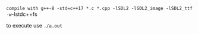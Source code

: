 `compile with g++-8 -std=c++17 *.c *.cpp -lSDL2 -lSDL2_image -lSDL2_ttf -w`-lstdc++fs

to execute use `./a.out`
